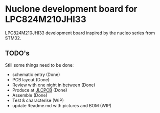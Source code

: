 # Nuclone development board for LPC824M210JHI33
LPC824M210JHI33 development board inspired by the nucleo series from STM32.
## TODO's
Still some things need to be done:
* schematic entry (Done)
* PCB layout (Done)
* Review with one night in between (Done)
* Produce at [JLCPCB](https://jlcpcb.com/) (Done)
* Assemble (Done)
* Test & characterise (WIP)
* update Readme.md with pictures and BOM (WIP)
